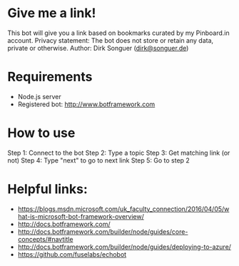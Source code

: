# Give me a link!

This bot will give you a link based on bookmarks curated by my Pinboard.in account.
Privacy statement: The bot does not store or retain any data, private or otherwise.
Author: Dirk Songuer (dirk@songuer.de)

# Requirements

* Node.js server
* Registered bot: http://www.botframework.com

# How to use

Step 1: Connect to the bot
Step 2: Type a topic
Step 3: Get matching link (or not)
Step 4: Type "next" to go to next link
Step 5: Go to step 2

# Helpful links:

* https://blogs.msdn.microsoft.com/uk_faculty_connection/2016/04/05/what-is-microsoft-bot-framework-overview/
* http://docs.botframework.com/
* http://docs.botframework.com/builder/node/guides/core-concepts/#navtitle
* http://docs.botframework.com/builder/node/guides/deploying-to-azure/
* https://github.com/fuselabs/echobot

